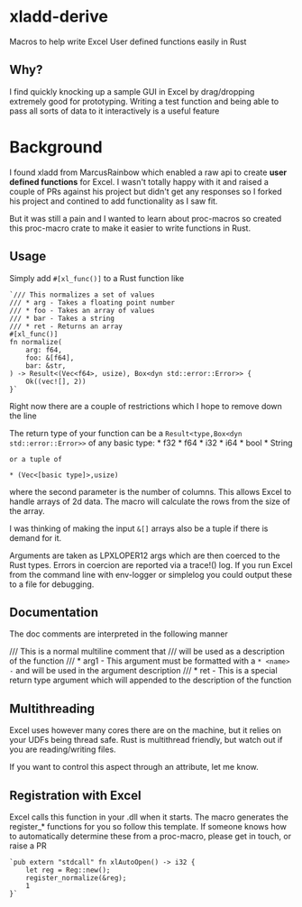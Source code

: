 # xladd-derive
Macros to help write Excel User defined functions easily in Rust

## Why?

I find quickly knocking up a sample GUI in Excel by drag/dropping extremely good for prototyping. Writing a test function and being able to pass all sorts of data to it interactively is a useful feature

# Background
I found xladd from MarcusRainbow which enabled a raw api to create **user defined functions** for Excel. I wasn't totally happy with it and raised a couple of PRs against his project but didn't get any responses so I forked his project and contined to add functionality as I saw fit.

But it was still a pain and I wanted to learn about proc-macros so created this proc-macro crate to make it easier to write functions in Rust.

## Usage

Simply add `#[xl_func()]` to a Rust function like

    `/// This normalizes a set of values
    /// * arg - Takes a floating point number
    /// * foo - Takes an array of values
    /// * bar - Takes a string
    /// * ret - Returns an array
    #[xl_func()]
    fn normalize(
        arg: f64,
        foo: &[f64],
        bar: &str,
    ) -> Result<(Vec<f64>, usize), Box<dyn std::error::Error>> {
        Ok((vec![], 2))
    }`

Right now there are a couple of restrictions which I hope to remove down the line

The return type of your function can be a `Result<type,Box<dyn std::error::Error>>` of any basic type:
    * f32
    * f64
    * i32
    * i64
    * bool
    * String

    or a tuple of 

    * (Vec<[basic type]>,usize)

where the second parameter is the number of columns. This allows Excel to handle arrays of 2d data. The macro will calculate the rows from the size of the array.

I was thinking of making the input `&[]` arrays also be a tuple if there is demand for it.

Arguments are taken as LPXLOPER12 args which are then coerced to the Rust types. Errors in coercion are reported via a trace!() log. If you run Excel from the command line with env-logger or simplelog you could output these to a file for debugging.

## Documentation

The doc comments are interpreted in the following manner

/// This is a normal multiline comment that 
/// will be used as a description of the function
/// * arg1 - This argument must be formatted with a `* <name> -` and will be used in the argument description
/// * ret - This is a special return type argument which will appended to the description of the function

## Multithreading

Excel uses however many cores there are on the machine, but it relies on your UDFs being thread safe. Rust is multithread friendly, but watch out if you are reading/writing files.

If you want to control this aspect through an attribute, let me know.

## Registration with Excel

Excel calls this function in your .dll when it starts. The macro generates the register_* functions for you so follow this template. If someone knows how to automatically determine these from a proc-macro, please get in touch, or raise a PR

    `pub extern "stdcall" fn xlAutoOpen() -> i32 {
        let reg = Reg::new();
        register_normalize(&reg);
        1
    }`